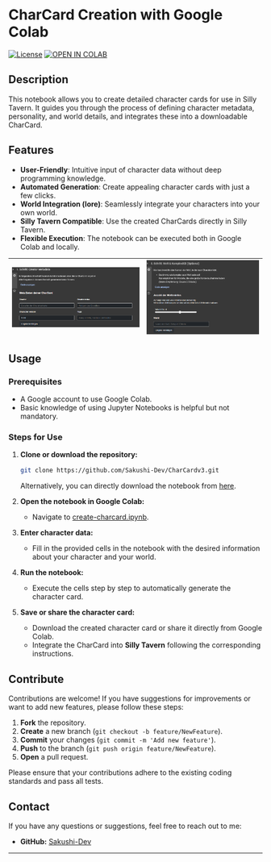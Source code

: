 # CharCard Creation with Google Colab

[![License](https://img.shields.io/badge/license-MIT-blue.svg)](LICENSE)
[![OPEN IN COLAB](https://colab.research.google.com/assets/colab-badge.svg)](https://colab.research.google.com/github/Sakushi-Dev/CharCard-Creator/Notebook/create-charcard.ipynb)

## Description

This notebook allows you to create detailed character cards for use in Silly Tavern. It guides you through the process of defining character metadata, personality, and world details, and integrates these into a downloadable CharCard.

## Features

- **User-Friendly**: Intuitive input of character data without deep programming knowledge.
- **Automated Generation**: Create appealing character cards with just a few clicks.
- **World Integration (lore)**: Seamlessly integrate your characters into your own world.
- **Silly Tavern Compatible**: Use the created CharCards directly in Silly Tavern.
- **Flexible Execution**: The notebook can be executed both in Google Colab and locally.

|![Image1](https://github.com/Sakushi-Dev/CharCard-Creator/blob/main/charcard_0.png) |![Image2](https://github.com/Sakushi-Dev/CharCard-Creator/blob/main/charcard_1.png) |
|:---:|:---:|

## Usage

### Prerequisites

- A Google account to use Google Colab.
- Basic knowledge of using Jupyter Notebooks is helpful but not mandatory.

### Steps for Use

1. **Clone or download the repository:**

    ```bash
    git clone https://github.com/Sakushi-Dev/CharCardv3.git
    ```

    Alternatively, you can directly download the notebook from [here](https://github.com/Sakushi-Dev/CharCard-Creator/blob/main/Notebook/create-charcard.ipynb).

2. **Open the notebook in Google Colab:**

    - Navigate to [create-charcard.ipynb](https://colab.research.google.com/github/Sakushi-Dev/CharCard-Creator/blob/main/Notebook/create-charcard.ipynb).

3. **Enter character data:**

    - Fill in the provided cells in the notebook with the desired information about your character and your world.

4. **Run the notebook:**

    - Execute the cells step by step to automatically generate the character card.

5. **Save or share the character card:**

    - Download the created character card or share it directly from Google Colab.
    - Integrate the CharCard into **Silly Tavern** following the corresponding instructions.

## Contribute

Contributions are welcome! If you have suggestions for improvements or want to add new features, please follow these steps:

1. **Fork** the repository.
2. **Create** a new branch (`git checkout -b feature/NewFeature`).
3. **Commit** your changes (`git commit -m 'Add new feature'`).
4. **Push** to the branch (`git push origin feature/NewFeature`).
5. **Open** a pull request.

Please ensure that your contributions adhere to the existing coding standards and pass all tests.

## Contact

If you have any questions or suggestions, feel free to reach out to me:

- **GitHub:** [Sakushi-Dev](https://github.com/Sakushi-Dev)

---
